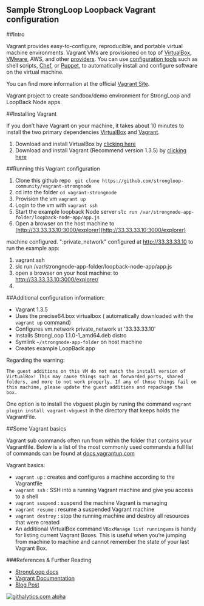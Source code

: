 Sample StrongLoop Loopback Vagrant configuration
---

##Intro

Vagrant provides easy-to-configure, reproducible, and portable virtual machine environments. Vagrant VMs are provisioned on top of [VirtualBox](https://www.virtualbox.org/), [VMware](http://www.vmware.com/), AWS, and other [providers](http://docs.vagrantup.com/v2/providers/). You can use [configuration tools](http://) such as shell scripts, [Chef](http://www.opscode.com/chef/), or [Puppet](http://puppetlabs.com/), to automatically install and configure software on the virtual machine.

You can find more information at the official [Vagrant Site](http://www.vagrantup.com/).

Vagrant project to create sandbox/demo environment for StrongLoop and LoopBack Node apps.

##Installing Vagrant

If you don’t have Vagrant on your machine, it takes about 10 minutes to install the two primary dependencies [VirtualBox](https://www.virtualbox.org/wiki/Downloads) and [Vagrant](http://strongloop.com/strongblog/running-a-strongloop-demo-on-vagrant/).

1. Download and install VirtualBox by [clicking here](https://www.virtualbox.org/wiki/Downloads)
1. Download and install Vagrant (Recommend version 1.3.5) by [clicking here](http://downloads.vagrantup.com/)


##Running this Vagrant configuration 

1. Clone this github repo
``` git clone https://github.com/strongloop-community/vagrant-strongnode```
1. cd into the folder ```cd vagrant-strongnode```
1. Provision the vm `vagrant up`
1. Login to the vm with `vagrant ssh`
1. Start the example loopback Node server `slc run /var/strongnode-app-folder/loopback-node-app/app.js`
1. Open a browser on the host machine to [http://33.33.33.10:3000/explorer](http://33.33.33.10:3000/explorer)

machine configured. ":private_network" configured at http://33.33.33.10
to run the example app:
1. vagrant ssh
2. slc run /var/strongnode-app-folder/loopback-node-app/app.js
3. open a browser on your host machine: to http://33.33.33.10:3000/explorer/
4. 
##Additional configuration information:

- Vagrant 1.3.5
- Uses the precise64.box virtualbox ( automatically downloaded with the `vagrant up` command)
- Configures vm.network private_network at '33.33.33.10'
- Installs StrongLoop 1.1.0-1_amd64.deb distro
- Symlink `~/strongnode-app-folder` on host machine
- Creates example LoopBack app


Regarding the warning: 

``` 
The guest additions on this VM do not match the install version of
VirtualBox! This may cause things such as forwarded ports, shared
folders, and more to not work properly. If any of those things fail on
this machine, please update the guest additions and repackage the
box.
```

One option is to install the vbguest plugin by runing the command ```vagrant plugin install vagrant-vbguest``` in the directory that keeps holds the VagrantFile.

##Some Vagrant basics


Vagrant sub commands often run from within the folder that contains your Vagrantfile. Below is a list of the most commonly used commands a full list of commands can be found at [docs.vagrantup.com](http://docs.vagrantup.com/v2/)

Vagrant basics:

- `vagrant up` : creates and configures a machine according to the Vagrantfile
- `vagrant ssh` : SSH into a running Vagrant machine and give you access to a shell
- `vagrant suspend` : suspend the machine Vagrant is managing
- `vagrant resume` : resume a suspended Vagrant machine
- `vagrant destroy` : stop the running machine and destroy all resources that were created
- An additional VirtualBox command `VBoxManage list runningvms` is handy for listing current Vagrant Boxes. This is useful when you’re jumping from machine to machine and cannot remember the state of your last Vagrant Box.

###References  & Further Reading
- [StrongLoop docs ](http://docs.StrongLoop.com)
- [Vagrant Documentation](http://docs.vagrantup.com/v2/getting-started/index.html)
- [Blog Post](post.md)

[![githalytics.com alpha](https://cruel-carlota.pagodabox.com/7ca7c2f6aef75c2cb0d821319461978b "githalytics.com")](http://githalytics.com/strongloop-community/vagrant-strongnode)


